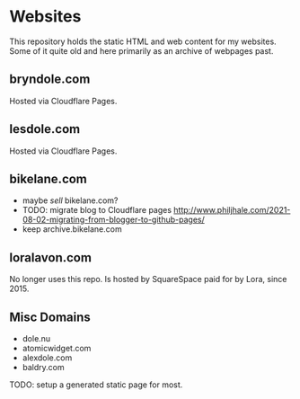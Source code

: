 # Websites

This repository holds the static HTML and web content for my websites. Some of it quite old and here primarily as an archive of webpages past.

## bryndole.com

Hosted via Cloudflare Pages.

## lesdole.com

Hosted via Cloudflare Pages.

## bikelane.com
  - maybe *sell* bikelane.com?
  - TODO: migrate blog to Cloudflare pages
  http://www.philjhale.com/2021-08-02-migrating-from-blogger-to-github-pages/
  - keep archive.bikelane.com

## loralavon.com

No longer uses this repo. Is hosted by SquareSpace paid for by Lora, since 2015.

## Misc Domains

- dole.nu
- atomicwidget.com
- alexdole.com
- baldry.com

TODO: setup a generated static page for most.